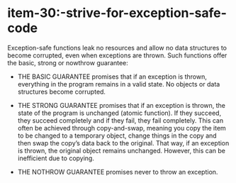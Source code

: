 # item-30:-strive-for-exception-safe-code

Exception-safe functions leak no resources and allow no data structures
to become corrupted, even when exceptions are thrown. Such functions
offer the basic, strong or nowthrow guarantee:

-   THE BASIC GUARANTEE promises that if an exception is thrown,
    everything in the program remains in a valid state. No objects or
    data structures become corrupted. 

-   THE STRONG GUARANTEE promises that if an exception is thrown, the
    state of the program is unchanged (atomic function). If they
    succeed, they succeed completely and if they fail, they
    fail completely. This can often be achieved through copy-and-swap,
    meaning you copy the item to be changed to a temporary object,
    change things in the copy and then swap the copy’s data back to
    the original. That way, if an exception is thrown, the original
    object remains unchanged. However, this can be inefficient due to
    copying. 

-   THE NOTHROW GUARANTEE promises never to throw an exception. 


